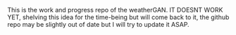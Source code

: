 This is the work and progress repo of the weatherGAN. IT DOESNT WORK YET, shelving this idea for the time-being but will come back to it, the github repo may be slightly out of date but I will try to update it ASAP.
